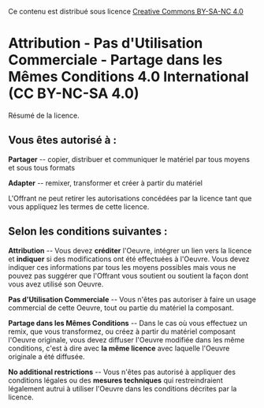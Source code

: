 Ce contenu est distribué sous licence [Creative Commons BY-SA-NC 4.0](http://creativecommons.org/licenses/by-nc-sa/4.0/deed.fr)

# Attribution - Pas d'Utilisation Commerciale - Partage dans les Mêmes Conditions 4.0 International (CC BY-NC-SA 4.0)

Résumé de la licence.

## Vous êtes autorisé à :

**Partager** -- copier, distribuer et communiquer le matériel par tous moyens et sous tous formats

**Adapter** -- remixer, transformer et créer à partir du matériel

L'Offrant ne peut retirer les autorisations concédées par la licence tant que vous appliquez les termes de cette licence.

## Selon les conditions suivantes :

**Attribution** -- Vous devez **créditer** l'Oeuvre, intégrer un lien vers la licence et **indiquer** si des modifications ont été effectuées à l'Oeuvre. Vous devez indiquer ces informations par tous les moyens possibles mais vous ne pouvez pas suggérer que l'Offrant vous soutient ou soutient la façon dont vous avez utilisé son Oeuvre.

**Pas d'Utilisation Commerciale** -- Vous n'êtes pas autoriser à faire un usage commercial de cette Oeuvre, tout ou partie du matériel la composant.

**Partage dans les Mêmes Conditions** -- Dans le cas où vous effectuez un remix, que vous transformez, ou créez à partir du matériel composant l'Oeuvre originale, vous devez diffuser l'Oeuvre modifiée dans les même conditions, c'est à dire avec **la même licence** avec laquelle l'Oeuvre originale a été diffusée.

**No additional restrictions** -- Vous n'êtes pas autorisé à appliquer des conditions légales ou des **mesures techniques** qui restreindraient légalement autrui à utiliser l'Oeuvre dans les conditions décrites par la licence.
